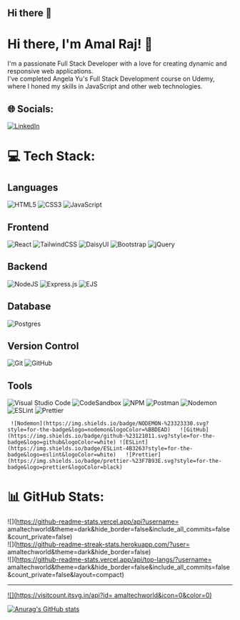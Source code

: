 ## Hi there 👋

# Hi there, I'm Amal Raj! 👋

I'm a passionate Full Stack Developer with a love for creating dynamic and responsive web applications. <br>
I've completed Angela Yu's Full Stack Development course on Udemy, where I honed my skills in JavaScript and other web technologies.


## 🌐 Socials:
[![LinkedIn](https://img.shields.io/badge/LinkedIn-%230077B5.svg?logo=linkedin&logoColor=white)](https://linkedin.com/in/https://www.linkedin.com/in/amaltechworld/) 

# 💻 Tech Stack:

## Languages

![HTML5](https://img.shields.io/badge/html5-%23E34F26.svg?style=for-the-badge&logo=html5&logoColor=white) ![CSS3](https://img.shields.io/badge/css3-%231572B6.svg?style=for-the-badge&logo=css3&logoColor=white) ![JavaScript](https://img.shields.io/badge/javascript-%23323330.svg?style=for-the-badge&logo=javascript&logoColor=%23F7DF1E) <br>

## Frontend

![React](https://img.shields.io/badge/react-%2320232a.svg?style=for-the-badge&logo=react&logoColor=%2361DAFB) ![TailwindCSS](https://img.shields.io/badge/tailwindcss-%2338B2AC.svg?style=for-the-badge&logo=tailwind-css&logoColor=white) ![DaisyUI](https://img.shields.io/badge/daisyui-5A0EF8?style=for-the-badge&logo=daisyui&logoColor=white) ![Bootstrap](https://img.shields.io/badge/bootstrap-%238511FA.svg?style=for-the-badge&logo=bootstrap&logoColor=white) ![jQuery](https://img.shields.io/badge/jquery-%230769AD.svg?style=for-the-badge&logo=jquery&logoColor=white) <br>

## Backend

![NodeJS](https://img.shields.io/badge/node.js-6DA55F?style=for-the-badge&logo=node.js&logoColor=white) ![Express.js](https://img.shields.io/badge/express.js-%23404d59.svg?style=for-the-badge&logo=express&logoColor=%2361DAFB) ![EJS](https://img.shields.io/badge/ejs-%23B4CA65.svg?style=for-the-badge&logo=ejs&logoColor=black) <br>

## Database

 ![Postgres](https://img.shields.io/badge/postgres-%23316192.svg?style=for-the-badge&logo=postgresql&logoColor=white) <br>

## Version Control

![Git](https://img.shields.io/badge/git-%23F05033.svg?style=for-the-badge&logo=git&logoColor=white)
![GitHub](https://img.shields.io/badge/github-%23121011.svg?style=for-the-badge&logo=github&logoColor=white) <br>


## Tools
![Visual Studio Code](https://img.shields.io/badge/Visual_Studio_Code-0078d7.svg?style=for-the-badge&logo=visual-studio-code&logoColor=white)
![CodeSandbox](https://img.shields.io/badge/codesandbox-%23000000.svg?style=for-the-badge&logo=codesandbox&logoColor=white)
 ![NPM](https://img.shields.io/badge/NPM-%23CB3837.svg?style=for-the-badge&logo=npm&logoColor=white) ![Postman](https://img.shields.io/badge/Postman-FF6C37?style=for-the-badge&logo=postman&logoColor=white) 
 ![Nodemon](https://img.shields.io/badge/NODEMON-%23323330.svg?style=for-the-badge&logo=nodemon&logoColor=%BBDEAD) ![ESLint](https://img.shields.io/badge/ESLint-4B3263?style=for-the-badge&logo=eslint&logoColor=white) ![Prettier](https://img.shields.io/badge/prettier-%23F7B93E.svg?style=for-the-badge&logo=prettier&logoColor=black)
 <br>


     ![Nodemon](https://img.shields.io/badge/NODEMON-%23323330.svg?style=for-the-badge&logo=nodemon&logoColor=%BBDEAD)   ![GitHub](https://img.shields.io/badge/github-%23121011.svg?style=for-the-badge&logo=github&logoColor=white) ![ESLint](https://img.shields.io/badge/ESLint-4B3263?style=for-the-badge&logo=eslint&logoColor=white)   ![Prettier](https://img.shields.io/badge/prettier-%23F7B93E.svg?style=for-the-badge&logo=prettier&logoColor=black)
# 📊 GitHub Stats:
![](https://github-readme-stats.vercel.app/api?username= amaltechworld&theme=dark&hide_border=false&include_all_commits=false&count_private=false)<br/>
![](https://github-readme-streak-stats.herokuapp.com/?user= amaltechworld&theme=dark&hide_border=false)<br/>
![](https://github-readme-stats.vercel.app/api/top-langs/?username= amaltechworld&theme=dark&hide_border=false&include_all_commits=false&count_private=false&layout=compact)

---
[![](https://visitcount.itsvg.in/api?id= amaltechworld&icon=0&color=0)](https://visitcount.itsvg.in)

<!-- Proudly created with GPRM ( https://gprm.itsvg.in ) -->

[![Anurag's GitHub stats](https://github-readme-stats.vercel.app/api?username=amaltechworld&show_icons=true&theme=radical)](https://github.com/anuraghazra/github-readme-stats)

